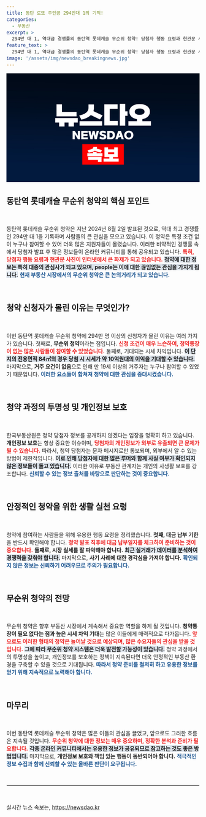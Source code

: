 ```yaml
---
title: 동탄 로또 주인공 294만대 1의 기적!
categories:
  - 부동산
excerpt: >
  294만 대 1, 역대급 경쟁률의 동탄역 롯데캐슬 무순위 청약! 당첨자 행동 요령과 현관문 사진까지 화제. 개인정보 유출 우려 속, 대중의 뜨거운 관심이 쏠리고 있습니다. 클릭해서 자세히 알아보세요!
feature_text: >
  294만 대 1, 역대급 경쟁률의 동탄역 롯데캐슬 무순위 청약! 당첨자 행동 요령과 현관문 사진까지 화제. 개인정보 유출 우려 속, 대중의 뜨거운 관심이 쏠리고 있습니다. 클릭해서 자세히 알아보세요!
image: '/assets/img/newsdao_breakingnews.jpg'
---
```


<p><img src="/assets/img/newsdao_breakingnews.jpg" alt="ranknews 속보" /></p>

<h2 data-ke-size="size26">동탄역 롯데캐슬 무순위 청약의 핵심 포인트</h2>

<p data-ke-size="size16">&nbsp;</p>

<p>동탄역 롯데캐슬 무순위 청약은 지난 2024년 8월 2일 발표된 것으로, 역대 최고 경쟁률인 294만 대 1을 기록하며 사람들의 큰 관심을 모으고 있습니다. 이 청약은 특정 조건 없이 누구나 참여할 수 있어 더욱 많은 지원자들이 몰렸습니다. 이러한 비약적인 경쟁률 속에서 당첨자 발표 후 많은 정보들이 온라인 커뮤니티를 통해 공유되고 있습니다. <b><span style="color: #ee2323;">특히, 당첨자 행동 요령과 현관문 사진이 인터넷에서 큰 화제가 되고 있습니다.</span></b> <b><span style="background-color: #21538527;">청약에 대한 정보는 특히 대중의 관심사가 되고 있으며, people는 이에 대한 끊임없는 관심을 가지게 됩니다.</span></b> <b><span style="color: #1a5490;">현재 부동산 시장에서의 무순위 청약은 큰 논의거리가 되고 있습니다.</span></b></p>

<p data-ke-size="size16">&nbsp;</p>

<h2 data-ke-size="size26">청약 신청자가 몰린 이유는 무엇인가?</h2>

<p data-ke-size="size16">&nbsp;</p>

<p>이번 동탄역 롯데캐슬 무순위 청약에 294만 명 이상의 신청자가 몰린 이유는 여러 가지가 있습니다. 첫째로, <b>무순위 청약</b>이라는 점입니다. <b><span style="color: #ee2323;">신청 조건이 매우 느슨하여, 청약통장이 없는 많은 사람들이 참여할 수 있었습니다.</span></b> 둘째로, 기대되는 시세 차익입니다. <b><span style="background-color: #21538527;">이 단지의 전용면적 84㎡의 경우 당첨 시 시세가 약 10억원대의 이익을 기대할 수 있습니다.</span></b> 마지막으로, <b>거주 요건이 없음</b>으로 인해 만 19세 이상의 거주자는 누구나 참여할 수 있었기 때문입니다. <b><span style="color: #1a5490;">이러한 요소들이 합쳐져 청약에 대한 관심을 증대시켰습니다.</span></b></p>

<p data-ke-size="size16">&nbsp;</p>

<h2 data-ke-size="size26">청약 과정의 투명성 및 개인정보 보호</h2>

<p data-ke-size="size16">&nbsp;</p>

<p>한국부동산원은 청약 당첨자 정보를 공개하지 않겠다는 입장을 명확히 하고 있습니다. <b>개인정보 보호</b>는 항상 중요한 이슈이며, <b><span style="color: #ee2323;">당첨자의 개인정보가 외부로 유출되면 큰 문제가 될 수 있습니다.</span></b> 따라서, 청약 당첨자는 문자 메시지로만 통보되며, 외부에서 알 수 있는 방법이 제한적입니다. <b><span style="background-color: #21538527;">이로 인해 당첨자에 대한 많은 루머와 함께 사실 여부가 확인되지 않은 정보들이 돌고 있습니다.</span></b> 이러한 이유로 부동산 관계자는 개인의 사생활 보호를 강조합니다. <b><span style="color: #1a5490;">신뢰할 수 있는 정보 출처를 바탕으로 판단하는 것이 중요합니다.</span></b></p>

<p data-ke-size="size16">&nbsp;</p>

<h2 data-ke-size="size26">안정적인 청약을 위한 생활 실천 요령</h2>

<p data-ke-size="size16">&nbsp;</p>

<p>청약에 참여하는 사람들을 위해 유용한 행동 요령을 정리했습니다. <b>첫째, 대금 납부 기한</b>을 반드시 확인해야 합니다. <b><span style="color: #ee2323;">청약 발표 직후에 대금 납부일자를 체크하여 준비하는 것이 중요합니다.</span></b> <b>둘째로, 시장 실세를 잘 파악해야 합니다.</b> <b><span style="background-color: #21538527;">최근 실거래가 데이터를 분석하여 경쟁력을 갖춰야 합니다.</span></b> 마지막으로, <b>사기 사례에 대한 경각심을 가져야 합니다.</b> <b><span style="color: #1a5490;">확인되지 않은 정보는 신뢰하기 어려우므로 주의가 필요합니다.</span></b></p>

<p data-ke-size="size16">&nbsp;</p>

<h2 data-ke-size="size26">무순위 청약의 전망</h2>

<p data-ke-size="size16">&nbsp;</p>

<p>무순위 청약은 향후 부동산 시장에서 계속해서 중요한 역할을 하게 될 것입니다. <b>청약통장이 필요 없다는 점과 높은 시세 차익 기대</b>는 많은 이들에게 매력적으로 다가옵니다. <b><span style="color: #ee2323;">앞으로도 이러한 형태의 청약은 늘어날 것으로 예상되며, 많은 수요자들의 관심을 받을 것입니다.</span></b> <b><span style="background-color: #21538527;">그에 따라 무순위 청약 시스템은 더욱 발전할 가능성이 있습니다.</span></b> 청약 과정에서의 투명성을 높이고, 개인정보를 보호하는 정책이 지속된다면 더욱 안정적인 부동산 환경을 구축할 수 있을 것으로 기대됩니다. <b><span style="color: #1a5490;">따라서 청약 준비를 철저히 하고 유용한 정보를 얻기 위해 지속적으로 노력해야 합니다.</span></b></p>

<p data-ke-size="size16">&nbsp;</p>

<h2 data-ke-size="size26">마무리</h2>

<p data-ke-size="size16">&nbsp;</p>

<p>이번 동탄역 롯데캐슬 무순위 청약은 많은 이들의 관심을 끌었고, 앞으로도 그러한 흐름은 지속될 것입니다. <b><span style="color: #ee2323;">무순위 청약에 대한 정보는 매우 중요하며, 정확한 분석과 준비가 필요합니다.</span></b> <b><span style="background-color: #21538527;">각종 온라인 커뮤니티에서는 유용한 정보가 공유되므로 참고하는 것도 좋은 방법입니다.</span></b> 마지막으로, <b>개인정보 보호와 책임 있는 행동이 동반되어야 합니다.</b> <b><span style="color: #1a5490;">적극적인 정보 수집과 함께 신뢰할 수 있는 올바른 판단이 요구됩니다.</span></b> </p>

<p data-ke-size="size16">&nbsp;</p>

<hr style="border: 1px solid #e1e1e1;"/>

<p data-ke-size="size16">&nbsp;</p>
실시간 뉴스 속보는, <a href="https://newsdao.kr" rel="dofollow">https://newsdao.kr</a>


